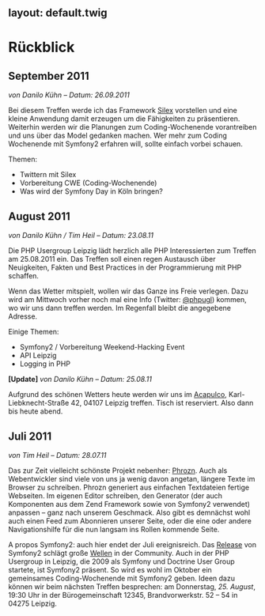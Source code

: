 layout: default.twig
---

# Rückblick

## September 2011

*von Danilo Kühn – Datum: 26.09.2011*

Bei diesem Treffen werde ich das Framework [Silex] vorstellen und eine kleine Anwendung damit erzeugen um die Fähigkeiten zu präsentieren. Weiterhin werden wir die Planungen zum Coding-Wochenende vorantreiben und uns über das Model gedanken machen. Wer mehr zum Coding Wochenende mit Symfony2 erfahren will, sollte einfach vorbei schauen.

Themen:

* Twittern mit Silex
* Vorbereitung CWE (Coding-Wochenende)
* Was wird der Symfony Day in Köln bringen?

[Silex]: http://silex.sensiolabs.org/

## August 2011

*von Danilo Kühn / Tim Heil – Datum: 23.08.11*

Die PHP Usergroup Leipzig lädt herzlich alle PHP Interessierten zum Treffen am 25.08.2011 ein. Das Treffen soll einen regen Austausch über Neuigkeiten, Fakten und Best Practices in der Programmierung mit PHP schaffen.

Wenn das Wetter mitspielt, wollen wir das Ganze ins Freie verlegen. Dazu wird am Mittwoch vorher noch mal eine Info (Twitter: [@phpugl]) kommen, wo wir uns dann treffen werden. Im Regenfall bleibt die angegebene Adresse.

Einige Themen:

* Symfony2 / Vorbereitung Weekend-Hacking Event
* API Leipzig
* Logging in PHP

[@phpugl]: http://www.twitter.com/phpugl

**[Update]** *von Danilo Kühn – Datum: 25.08.11*

Aufgrund des schönen Wetters heute werden wir uns im [Acapulco], Karl-Liebknecht-Straße 42, 04107 Leipzig treffen. Tisch ist reserviert. Also dann bis heute abend.

[Acapulco]: http://g.co/maps/58vm

## Juli 2011

*von Tim Heil – Datum: 28.07.11*

Das zur Zeit vielleicht schönste Projekt nebenher: [Phrozn]. Auch als Webentwickler sind viele von uns ja wenig davon angetan, längere Texte im Browser zu schreiben. Phrozn generiert aus einfachen Textdateien fertige Webseiten. Im eigenen Editor schreiben, den Generator (der auch Komponenten aus dem Zend Framework sowie von Symfony2 verwendet) anpassen – ganz nach unserem Geschmack. Also gibt es demnächst wohl auch einen Feed zum Abonnieren unserer Seite, oder die eine oder andere Navigationshilfe für die nun langsam ins Rollen kommende Seite.

A propos Symfony2: auch hier endet der Juli ereignisreich. Das [Release] von Symfony2 schlägt große [Wellen] in der Community. Auch in der PHP Usergroup in Leipzig, die 2009 als Symfony und Doctrine User Group startete, ist Symfony2 präsent. So wird es wohl im Oktober ein gemeinsames Coding-Wochenende mit Symfony2 geben. Ideen dazu können wir beim nächsten Treffen besprechen: am Donnerstag, *25. August*, 19:30 Uhr in der Bürogemeinschaft 12345, Brandvorwerkstr. 52 – 54 in 04275 Leipzig.

[Phrozn]: http://www.phrozn.info/
[Release]: http://symfony.com/blog/symfony-2-0
[Wellen]: http://symfony.com/blog/symfony2-launch-parties
